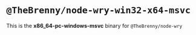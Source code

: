 # `@TheBrenny/node-wry-win32-x64-msvc`

This is the **x86_64-pc-windows-msvc** binary for `@TheBrenny/node-wry`

